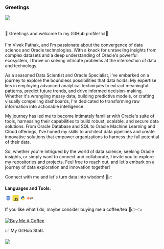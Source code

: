 ### Greetings
<a href="https://www.linkedin.com/in/vivekpathak03/">
</a>

![](https://visitor-badge.glitch.me/badge?page_id=vpmlai.vpmlai)

<br />
👋 Greetings and welcome to my GitHub profile! 📊🔮

I'm Vivek Pathak, and I'm passionate about the convergence of data science and Oracle technologies. With a knack for unraveling insights from complex datasets and a deep understanding of Oracle's powerful ecosystem, I thrive on solving intricate problems at the intersection of data and technology.

As a seasoned Data Scientist and Oracle Specialist, I've embarked on a journey to explore the boundless possibilities that data holds. My expertise lies in employing advanced analytical techniques to extract meaningful patterns, predict future trends, and drive informed decision-making. Whether it's wrangling messy data, building predictive models, or crafting visually compelling dashboards, I'm dedicated to transforming raw information into actionable intelligence.

My journey has led me to become intimately familiar with Oracle's suite of tools, harnessing their capabilities to build robust, scalable, and secure data solutions. From Oracle Database and SQL to Oracle Machine Learning and Cloud offerings, I've honed my skills to architect data pipelines and create innovative solutions that empower organizations to harness the full potential of their data.

So, whether you're intrigued by the world of data science, seeking Oracle insights, or simply want to connect and collaborate, I invite you to explore my repositories and projects. Feel free to reach out, and let's embark on a journey of data exploration and innovation together!

Connect with me and let's turn data into wisdom! 🚀📈


**Languages and Tools:**  

<code><img height="20" src="https://raw.githubusercontent.com/github/explore/80688e429a7d4ef2fca1e82350fe8e3517d3494d/topics/sql/sql.png"></code>
<code><img height="20" src="https://raw.githubusercontent.com/github/explore/80688e429a7d4ef2fca1e82350fe8e3517d3494d/topics/javascript/javascript.png"></code>
<code><img height="20" src="https://raw.githubusercontent.com/github/explore/80688e429a7d4ef2fca1e82350fe8e3517d3494d/topics/python/python.png"></code>
<code><img height="20" src="https://raw.githubusercontent.com/github/explore/80688e429a7d4ef2fca1e82350fe8e3517d3494d/topics/git/git.png"></code>




If you like what I do, maybe consider buying me a coffee/tea 🥺👉👈

<a href="https://www.buymeacoffee.com/vivekpathak" target="_blank"><img src="https://cdn.buymeacoffee.com/buttons/v2/default-red.png" alt="Buy Me A Coffee" width="150" ></a>



📈 My GitHub Stats 

<p align="left"> <img src="https://github-readme-stats.vercel.app/api?username=vpmlai&show_icons=true&theme=gotham%22%20alt=%22vpmlai" />



